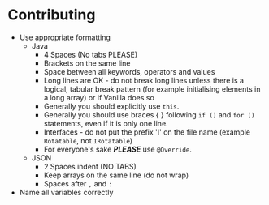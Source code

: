 Contributing
============

* Use appropriate formatting
    * Java
        * 4 Spaces (No tabs PLEASE)
        * Brackets on the same line
        * Space between all keywords, operators and values
        * Long lines are OK - do not break long lines unless there is a logical, tabular break pattern (for example initialising elements in a long array) or if Vanilla does so
        * Generally you should explicitly use `this`.
        * Generally you should use braces { } following `if ()` and `for ()` statements, even if it is only one line.
        * Interfaces - do not put the prefix 'I' on the file name (example `Rotatable`, not `IRotatable`)
        * For everyone's sake _**PLEASE**_ use `@Override`.
    * JSON
        * 2 Spaces indent (NO TABS)
        * Keep arrays on the same line (do not wrap)
        * Spaces after `,` and `:`
* Name all variables correctly
